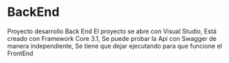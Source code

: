 # BackEnd
Proyecto desarrollo Back End
El proyecto se abre con Visual Studio,
Está creado con Framework Core 3.1,
Se puede probar la Api con Swagger de manera independiente,
Se tiene que dejar ejecutando para que funcione el FrontEnd

